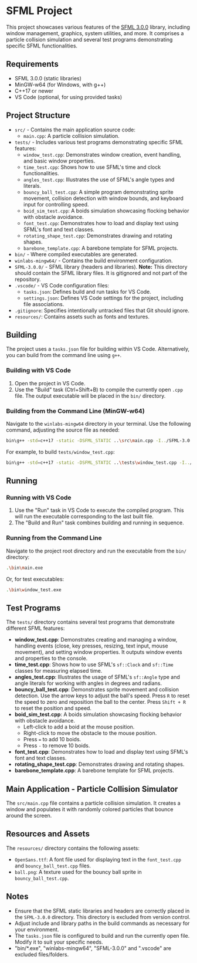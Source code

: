 # SFML Project

This project showcases various features of the [SFML 3.0.0](https://www.sfml-dev.org/) library, including window management, graphics, system utilities, and more. It comprises a particle collision simulation and several test programs demonstrating specific SFML functionalities.

## Requirements

- SFML 3.0.0 (static libraries)
- MinGW-w64 (for Windows, with g++)
- C++17 or newer
- VS Code (optional, for using provided tasks)

## Project Structure

- `src/` - Contains the main application source code:
  - `main.cpp`: A particle collision simulation.
- `tests/` - Includes various test programs demonstrating specific SFML features:
  - `window_test.cpp`: Demonstrates window creation, event handling, and basic window properties.
  - `time_test.cpp`: Shows how to use SFML's time and clock functionalities.
  - `angles_test.cpp`: Illustrates the use of SFML's angle types and literals.
  - `bouncy_ball_test.cpp`: A simple program demonstrating sprite movement, collision detection with window bounds, and keyboard input for controlling speed.
  - `boid_sim_test.cpp`: A boids simulation showcasing flocking behavior with obstacle avoidance.
  - `font_test.cpp`: Demonstrates how to load and display text using SFML's font and text classes.
  - `rotating_shape_test.cpp`: Demonstrates drawing and rotating shapes.
  - `barebone_template.cpp`: A barebone template for SFML projects.
- `bin/` - Where compiled executables are generated.
- `winlabs-mingw64/` - Contains the build environment configuration.
- `SFML-3.0.0/` - SFML library (headers and libraries). **Note:** This directory should contain the SFML library files. It is gitignored and not part of the repository.
- `.vscode/` - VS Code configuration files:
  - `tasks.json`: Defines build and run tasks for VS Code.
  - `settings.json`: Defines VS Code settings for the project, including file associations.
- `.gitignore`: Specifies intentionally untracked files that Git should ignore.
- `resources/`: Contains assets such as fonts and textures.

## Building

The project uses a `tasks.json` file for building within VS Code. Alternatively, you can build from the command line using `g++`.

### Building with VS Code

1. Open the project in VS Code.
2. Use the "Build" task (Ctrl+Shift+B) to compile the currently open `.cpp` file. The output executable will be placed in the `bin/` directory.

### Building from the Command Line (MinGW-w64)

Navigate to the `winlabs-mingw64` directory in your terminal. Use the following command, adjusting the source file as needed:

```sh
bin\g++ -std=c++17 -static -DSFML_STATIC ..\src\main.cpp -I../SFML-3.0.0/include -L../SFML-3.0.0/lib -lsfml-graphics-s -lsfml-window-s -lsfml-system-s -lopengl32 -lfreetype -lwinmm -lgdi32 -o ../bin/main.exe
```

For example, to build `tests/window_test.cpp`:

```sh
bin\g++ -std=c++17 -static -DSFML_STATIC ..\tests\window_test.cpp -I../SFML-3.0.0/include -L../SFML-3.0.0/lib -lsfml-graphics-s -lsfml-window-s -lsfml-system-s -lopengl32 -lfreetype -lwinmm -lgdi32 -o ../bin/window_test.exe
```

## Running

### Running with VS Code

1. Use the "Run" task in VS Code to execute the compiled program. This will run the executable corresponding to the last built file.
2. The "Build and Run" task combines building and running in sequence.

### Running from the Command Line

Navigate to the project root directory and run the executable from the `bin/` directory:

```sh
.\bin\main.exe
```

Or, for test executables:

```sh
.\bin\window_test.exe
```

## Test Programs

The `tests/` directory contains several test programs that demonstrate different SFML features:

- **window_test.cpp**: Demonstrates creating and managing a window, handling events (close, key presses, resizing, text input, mouse movement), and setting window properties. It outputs window events and properties to the console.
- **time_test.cpp**: Shows how to use SFML's `sf::Clock` and `sf::Time` classes for measuring elapsed time.
- **angles_test.cpp**: Illustrates the usage of SFML's `sf::Angle` type and angle literals for working with angles in degrees and radians.
- **bouncy_ball_test.cpp**: Demonstrates sprite movement and collision detection. Use the arrow keys to adjust the ball's speed. Press `R` to reset the speed to zero and reposition the ball to the center. Press `Shift + R` to reset the position and speed.
- **boid_sim_test.cpp**: A boids simulation showcasing flocking behavior with obstacle avoidance.
  - Left-click to add a boid at the mouse position.
  - Right-click to move the obstacle to the mouse position.
  - Press `=` to add 10 boids.
  - Press `-` to remove 10 boids.
- **font_test.cpp**: Demonstrates how to load and display text using SFML's font and text classes.
- **rotating_shape_test.cpp**: Demonstrates drawing and rotating shapes.
- **barebone_template.cpp**: A barebone template for SFML projects.

## Main Application - Particle Collision Simulator

The `src/main.cpp` file contains a particle collision simulation. It creates a window and populates it with randomly colored particles that bounce around the screen.

## Resources and Assets

The `resources/` directory contains the following assets:

- `OpenSans.ttf`: A font file used for displaying text in the `font_test.cpp` and `bouncy_ball_test.cpp` files.
- `ball.png`: A texture used for the bouncy ball sprite in `bouncy_ball_test.cpp`.

## Notes

- Ensure that the SFML static libraries and headers are correctly placed in the `SFML-3.0.0` directory. This directory is excluded from version control.
- Adjust include and library paths in the build commands as necessary for your environment.
- The `tasks.json` file is configured to build and run the currently open file. Modify it to suit your specific needs.
- "bin/*.exe", "winlabs-mingw64", "SFML-3.0.0" and ".vscode" are excluded files/folders.



